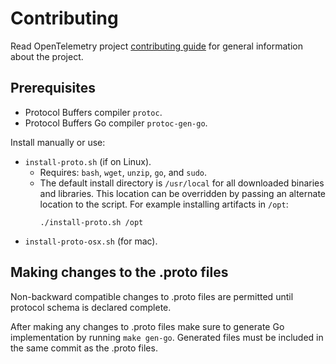 # Contributing

Read OpenTelemetry project [contributing
guide](https://github.com/open-telemetry/community/blob/master/CONTRIBUTING.md)
for general information about the project.

## Prerequisites

- Protocol Buffers compiler `protoc`.
- Protocol Buffers Go compiler `protoc-gen-go`.

Install manually or use:

- `install-proto.sh` (if on Linux).
    - Requires: `bash`, `wget`, `unzip`, `go`, and `sudo`.
    - The default install directory is `/usr/local` for all downloaded binaries and libraries.
      This location can be overridden by passing an alternate location to the script.
      For example installing artifacts in `/opt`:
      ```
      ./install-proto.sh /opt
      ```
- `install-proto-osx.sh` (for mac).

## Making changes to the .proto files

Non-backward compatible changes to .proto files are permitted until protocol schema is
declared complete.

After making any changes to .proto files make sure to generate Go implementation by
running `make gen-go`. Generated files must be included in the same commit as the .proto
files.
